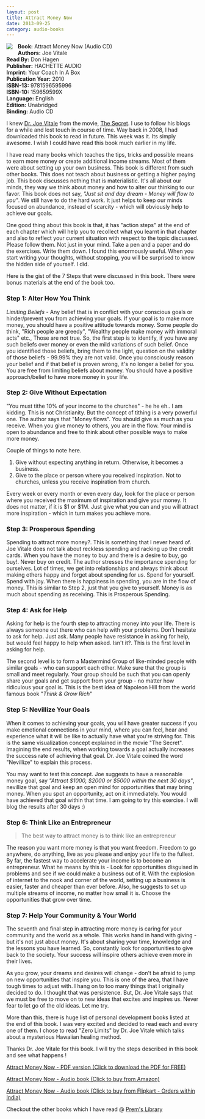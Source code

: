 ```yaml
---
layout: post
title: Attract Money Now
date: 2013-09-25
category: audio-books
---
```


<img style="clear: left; float: left; margin-bottom: 1em; margin-right: 1em;" 
src="{{site.img-url}}/Attract-Money-Now-Dr-Joe-Vitale.jpg"/>   

**Book:** Attract Money Now (Audio CD)  
**Authors:** Joe Vitale  
**Read By:** Don Hagen  
**Publisher:** HACHETTE AUDIO  
**Imprint:** Your Coach In A Box  
**Publication Year:** 2010  
**ISBN-13:** 9781596595996  
**ISBN-10:** 159659599X  
**Language:** English  
**Edition:** Unabridged  
**Binding:** Audio CD  
  
I knew [Dr. Joe Vitale](http://www.mrfire.com/) from the movie, [The Secret](http://thesecret.tv/). I use to follow his blogs for a while and lost touch in course of time. Way back in 2008, I had downloaded this book to read in future. This week was it. Its simply awesome. I wish I could have read this book much earlier in my life.  
  
I have read many books which teaches the tips, tricks and possible means to earn more money or create additional income streams. Most of them were about setting up your own business. This book is different from such other books. This does not teach about business or getting a higher paying job. This book discusses nothing that is materialistic. It's all about our minds, they way we think about money and how to alter our thinking to our favor. This book does not say, *"Just sit and day dream - Money will flow to you"*. We still have to do the hard work. It just helps to keep our minds focused on abundance, instead of scarcity - which will obviously help to achieve our goals.  
  
One good thing about this book is that, it has "action steps" at the end of each chapter which will help you to recollect what you learnt in that chapter and also to reflect your current situation with respect to the topic discussed. Please follow them. Not just in your mind. Take a pen and a paper and do the exercises. Write them down. I found this enormously useful. When you start writing your thoughts, without stopping, you will be surprised to know the hidden side of yourself. I did.  
  
Here is the gist of the 7 Steps that were discussed in this book. There were bonus materials at the end of the book too.   
  
### Step 1: Alter How You Think  
  
*Limiting Beliefs* - Any belief that is in conflict with your conscious goals or hinder/prevent you from achieving your goals. If your goal is to make more money, you should have a positive attitude towards money. Some people do think, "Rich people are greedy", "Wealthy people make money with immoral acts" etc., Those are not true. So, the first step is to identify, if you have any such beliefs over money or even the mild variations of such belief. Once you identified those beliefs, bring them to the light, question on the validity of those beliefs - 99.99% they are not valid. Once you consciously reason your belief and if that belief is proven wrong, it's no longer a belief for you. You are free from limiting beliefs about money. You should have a positive approach/belief to have more money in your life.  
  
### Step 2: Give Without Expectation  
  
"You must tithe 10% of your income to the churches" - he he eh.. I am kidding. This is not Christianity. But the concept of tithing is a very powerful one. The author says that "Money flows". You should give as much as you receive. When you give money to others, you are in the flow. Your mind is open to abundance and free to think about other possible ways to make more money.  
  
Couple of things to note here.   
  
1. Give without expecting anything in return. Otherwise, it becomes a business.  
2. Give to the place or person where you received inspiration. Not to churches, unless you receive inspiration from church.  
  
Every week or every month or even every day, look for the place or person where you received the maximum of inspiration and give your money. It does not matter, if it is $1 or $1M. Just give what you can and you will attract more inspiration - which in turn makes you achieve more.  
  
### Step 3: Prosperous Spending  
  
Spending to attract more money?. This is something that I never heard of. Joe Vitale does not talk about reckless spending and racking up the credit cards. When you have the money to buy and there is a desire to buy, go buy!. Never buy on credit. The author stresses the importance spending for ourselves. Lot of times, we get into relationships and always think about making others happy and forget about spending for us. Spend for yourself. Spend with joy. When there is happiness in spending, you are in the flow of money. This is similar to Step 2, just that you give to yourself. Money is as much about spending as receiving. This is Prosperous Spending.  
  
### Step 4: Ask for Help  
  
Asking for help is the fourth step to attracting money into your life. There is always someone out there who can help with your problems. Don't hesitate to ask for help. Just ask. Many people have resistance in asking for help, but would feel happy to help when asked. Isn't it?. This is the first level in asking for help.   
  
The second level is to form a Mastermind Group of like-minded people with similar goals - who can support each other. Make sure that the group is small and meet regularly. Your group should be such that you can openly share your goals and get support from your group - no matter how ridiculous your goal is. This is the best idea of Napoleon Hill from the world famous book "*Think & Grow Rich*"  
  
### Step 5: Nevillize Your Goals  
  
When it comes to achieving your goals, you will have greater success if you make emotional connections in your mind, where you can feel, hear and experience what it will be like to actually have what you're striving for. This is the same visualization concept explained in the movie "The Secret". Imagining the end results, when working towards a goal actually increases the success rate of achieving that goal. Dr. Joe Vitale coined the word "Nevillize" to explain this process.  
  
You may want to test this concept. Joe suggests to have a reasonable money goal, say *"Attract $1000, $2000 or $5000 within the next 30 days"*, nevillize that goal and keep an open mind for opportunities that may bring money. When you spot an opportunity, act on it immediately. You would have achieved that goal within that time. I am going to try this exercise. I will blog the results after 30 days :)  
  
### Step 6: Think Like an Entrepreneur  
  
> The best way to attract money is to think like an entrepreneur  
  
The reason you want more money is that you want freedom. Freedom to go anywhere, do anything, live as you please and enjoy your life to the fullest. By far, the fastest way to accelerate your income is to become an entrepreneur. What he means by this is - Look for opportunities disguised in problems and see if we could make a business out of it. With the explosion of internet to the nook and corner of the world, setting up a business is easier, faster and cheaper than ever before. Also, he suggests to set up multiple streams of income, no matter how small it is. Choose the opportunities that grow over time.   
  
### Step 7: Help Your Community & Your World  
  
The seventh and final step in attracting more money is caring for your community and the world as a whole. This works hand in hand with giving - but it's not just about money. It's about sharing your time, knowledge and the lessons you have learned. So, constantly look for opportunities to give back to the society. Your success will inspire others achieve even more in their lives.  
  
As you grow, your dreams and desires will change - don't be afraid to jump on new opportunities that inspire you. This is one of the area, that I have tough times to adjust with. I hang on to too many things that I originally decided to do. I thought that was persistence. But, Dr. Joe Vitale says that we must be free to move on to new ideas that excites and inspires us. Never fear to let go of the old ideas. Let me try.  
  
More than this, there is huge list of personal development books listed at the end of this book. I was very excited and decided to read each and every one of them. I chose to read "Zero Limits" by Dr. Joe Vitale which talks about a mysterious Hawaiian healing method.  
  
Thanks Dr. Joe Vitale for this book. I will try the steps described in this book and see what happens !  
  
[Attract Money Now - PDF version (Click to download the PDF for FREE)](http://www.attractmoneynow.com/)  

[Attract Money Now - Audio book (Click to buy from Amazon)](http://www.amazon.com/gp/product/159659599X/ref=as_li_qf_sp_asin_tl?ie=UTF8&camp=1789&creative=9325&creativeASIN=159659599X&linkCode=as2&tag=booiverea-20)  
  
[Attract Money Now - Audio book (Click to buy from Flipkart - Orders within India)](http://www.flipkart.com/attract-money-now/p/itmdyk9xpntvdypz?pid=9781596595996&affid=INPremkblo)  

Checkout the other books which I have read @ [Prem's Library]({{site.url}}/books/)  

